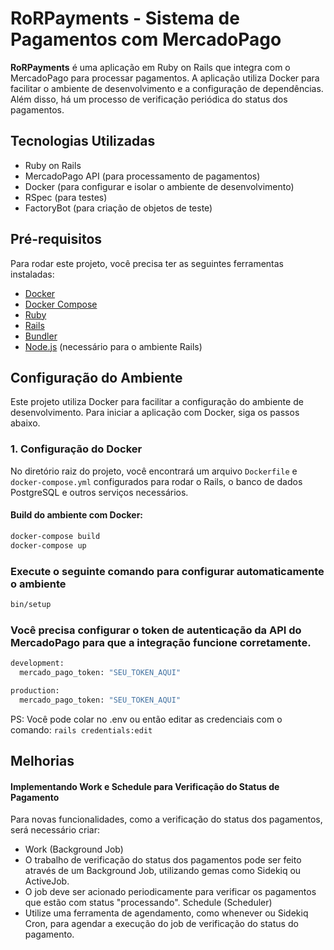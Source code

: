 # RoRPayments - Sistema de Pagamentos com MercadoPago

**RoRPayments** é uma aplicação em Ruby on Rails que integra com o MercadoPago para processar pagamentos. A aplicação utiliza Docker para facilitar o ambiente de desenvolvimento e a configuração de dependências. Além disso, há um processo de verificação periódica do status dos pagamentos.

## Tecnologias Utilizadas

- Ruby on Rails
- MercadoPago API (para processamento de pagamentos)
- Docker (para configurar e isolar o ambiente de desenvolvimento)
- RSpec (para testes)
- FactoryBot (para criação de objetos de teste)

## Pré-requisitos

Para rodar este projeto, você precisa ter as seguintes ferramentas instaladas:

- [Docker](https://www.docker.com/)
- [Docker Compose](https://docs.docker.com/compose/)
- [Ruby](https://www.ruby-lang.org/en/)
- [Rails](https://rubyonrails.org/)
- [Bundler](https://bundler.io/)
- [Node.js](https://nodejs.org/) (necessário para o ambiente Rails)

## Configuração do Ambiente

Este projeto utiliza Docker para facilitar a configuração do ambiente de desenvolvimento. Para iniciar a aplicação com Docker, siga os passos abaixo.

### 1. Configuração do Docker

No diretório raiz do projeto, você encontrará um arquivo `Dockerfile` e `docker-compose.yml` configurados para rodar o Rails, o banco de dados PostgreSQL e outros serviços necessários.

#### Build do ambiente com Docker:

```bash
docker-compose build
docker-compose up
```

### Execute o seguinte comando para configurar automaticamente o ambiente
```bash
bin/setup
```

### Você precisa configurar o token de autenticação da API do MercadoPago para que a integração funcione corretamente.

```bash
development:
  mercado_pago_token: "SEU_TOKEN_AQUI"

production:
  mercado_pago_token: "SEU_TOKEN_AQUI"
```

  PS: Você pode colar no .env ou então editar as credenciais com o comando:
  ```rails credentials:edit```


## Melhorias
#### Implementando Work e Schedule para Verificação do Status de Pagamento
Para novas funcionalidades, como a verificação do status dos pagamentos, será necessário criar:

- Work (Background Job)
- O trabalho de verificação do status dos pagamentos pode ser feito através de um Background Job, utilizando gemas como Sidekiq ou ActiveJob.
- O job deve ser acionado periodicamente para verificar os pagamentos que estão com status "processando".
Schedule (Scheduler)
- Utilize uma ferramenta de agendamento, como whenever ou Sidekiq Cron, para agendar a execução do job de verificação do status do pagamento.
